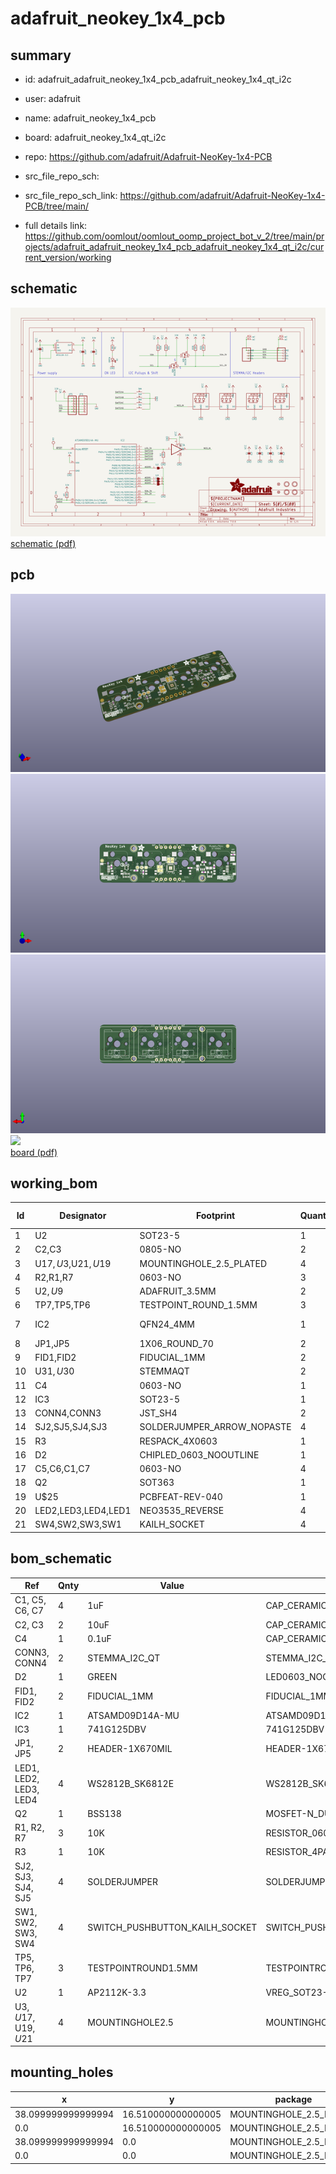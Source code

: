 # adafruit_neokey_1x4_pcb
 
## summary 
* id: adafruit_adafruit_neokey_1x4_pcb_adafruit_neokey_1x4_qt_i2c
* user: adafruit
* name: adafruit_neokey_1x4_pcb
* board: adafruit_neokey_1x4_qt_i2c
* repo: https://github.com/adafruit/Adafruit-NeoKey-1x4-PCB



* src_file_repo_sch: 
* src_file_repo_sch_link: https://github.com/adafruit/Adafruit-NeoKey-1x4-PCB/tree/main/
* full details link: https://github.com/oomlout/oomlout_oomp_project_bot_v_2/tree/main/projects/adafruit_adafruit_neokey_1x4_pcb_adafruit_neokey_1x4_qt_i2c/current_version/working  

## schematic  
![](working_schematic_600.png)  
[schematic (pdf)](working_schematic.pdf)  

## pcb  
![](working_3d_600.png) 
![](working_3d_front_600.png)  
![](working_3d_back_600.png)  
![](working_600.png)  
[board (pdf)](working.pdf)  

## working_bom
| Id | Designator | Footprint | Quantity | Designation | Supplier and ref |  | None | 
| --- | --- | --- | --- | --- | --- | --- | --- | 
| 1 | U2 | SOT23-5 | 1 | AP2112K-3.3 |  |  | [''] | 
| 2 | C2,C3 | 0805-NO | 2 | 10uF |  |  | [''] | 
| 3 | U$17,U$3,U$21,U$19 | MOUNTINGHOLE_2.5_PLATED | 4 | MOUNTINGHOLE2.5 |  |  | [''] | 
| 4 | R2,R1,R7 | 0603-NO | 3 | 10K |  |  | [''] | 
| 5 | U$2,U$9 | ADAFRUIT_3.5MM | 2 |  |  |  | [''] | 
| 6 | TP7,TP5,TP6 | TESTPOINT_ROUND_1.5MM | 3 |  |  |  | [''] | 
| 7 | IC2 | QFN24_4MM | 1 | ATSAMD09D14A-MU |  |  | [''] | 
| 8 | JP1,JP5 | 1X06_ROUND_70 | 2 |  |  |  | [''] | 
| 9 | FID1,FID2 | FIDUCIAL_1MM | 2 | FIDUCIAL_1MM |  |  | [''] | 
| 10 | U$31,U$30 | STEMMAQT | 2 |  |  |  | [''] | 
| 11 | C4 | 0603-NO | 1 | 0.1uF |  |  | [''] | 
| 12 | IC3 | SOT23-5 | 1 | 74AHCT1G125DBV |  |  | [''] | 
| 13 | CONN4,CONN3 | JST_SH4 | 2 | STEMMA_I2C_QT |  |  | [''] | 
| 14 | SJ2,SJ5,SJ4,SJ3 | SOLDERJUMPER_ARROW_NOPASTE | 4 |  |  |  | [''] | 
| 15 | R3 | RESPACK_4X0603 | 1 | 10K |  |  | [''] | 
| 16 | D2 | CHIPLED_0603_NOOUTLINE | 1 | GREEN |  |  | [''] | 
| 17 | C5,C6,C1,C7 | 0603-NO | 4 | 1uF |  |  | [''] | 
| 18 | Q2 | SOT363 | 1 | BSS138 |  |  | [''] | 
| 19 | U$25 | PCBFEAT-REV-040 | 1 |  |  |  | [''] | 
| 20 | LED2,LED3,LED4,LED1 | NEO3535_REVERSE | 4 | WS2812B_SK6812E |  |  | [''] | 
| 21 | SW4,SW2,SW3,SW1 | KAILH_SOCKET | 4 |  |  |  | [''] | 


## bom_schematic
| Ref | Qnty | Value | Cmp name | Footprint | Description | Vendor | DNP | 
| --- | --- | --- | --- | --- | --- | --- | --- | 
| C1, C5, C6, C7 | 4 | 1uF | CAP_CERAMIC0603_NO | working:0603-NO |  |  |  | 
| C2, C3 | 2 | 10uF | CAP_CERAMIC0805-NOOUTLINE | working:0805-NO |  |  |  | 
| C4 | 1 | 0.1uF | CAP_CERAMIC0603_NO | working:0603-NO |  |  |  | 
| CONN3, CONN4 | 2 | STEMMA_I2C_QT | STEMMA_I2C_QT | working:JST_SH4 |  |  |  | 
| D2 | 1 | GREEN | LED0603_NOOUTLINE | working:CHIPLED_0603_NOOUTLINE |  |  |  | 
| FID1, FID2 | 2 | FIDUCIAL_1MM | FIDUCIAL_1MM | working:FIDUCIAL_1MM |  |  |  | 
| IC2 | 1 | ATSAMD09D14A-MU | ATSAMD09D14A-MU | working:QFN24_4MM |  |  |  | 
| IC3 | 1 | 741G125DBV | 741G125DBV | working:SOT23-5 |  |  |  | 
| JP1, JP5 | 2 | HEADER-1X670MIL | HEADER-1X670MIL | working:1X06_ROUND_70 |  |  |  | 
| LED1, LED2, LED3, LED4 | 4 | WS2812B_SK6812E | WS2812B_SK6812E | working:NEO3535_REVERSE |  |  |  | 
| Q2 | 1 | BSS138 | MOSFET-N_DUAL | working:SOT363 |  |  |  | 
| R1, R2, R7 | 3 | 10K | RESISTOR_0603_NOOUT | working:0603-NO |  |  |  | 
| R3 | 1 | 10K | RESISTOR_4PACK | working:RESPACK_4X0603 |  |  |  | 
| SJ2, SJ3, SJ4, SJ5 | 4 | SOLDERJUMPER | SOLDERJUMPER | working:SOLDERJUMPER_ARROW_NOPASTE |  |  |  | 
| SW1, SW2, SW3, SW4 | 4 | SWITCH_PUSHBUTTON_KAILH_SOCKET | SWITCH_PUSHBUTTON_KAILH_SOCKET | working:KAILH_SOCKET |  |  |  | 
| TP5, TP6, TP7 | 3 | TESTPOINTROUND1.5MM | TESTPOINTROUND1.5MM | working:TESTPOINT_ROUND_1.5MM |  |  |  | 
| U2 | 1 | AP2112K-3.3 | VREG_SOT23-5 | working:SOT23-5 |  |  |  | 
| U$3, U$17, U$19, U$21 | 4 | MOUNTINGHOLE2.5 | MOUNTINGHOLE2.5 | working:MOUNTINGHOLE_2.5_PLATED |  |  |  | 


## mounting_holes
| x | y | package | value | ref | size | 
| --- | --- | --- | --- | --- | --- | 
| 38.099999999999994 | 16.510000000000005 | MOUNTINGHOLE_2.5_PLATED | MOUNTINGHOLE2.5 | U$3 | m3 | 
| 0.0 | 16.510000000000005 | MOUNTINGHOLE_2.5_PLATED | MOUNTINGHOLE2.5 | U$17 | m3 | 
| 38.099999999999994 | 0.0 | MOUNTINGHOLE_2.5_PLATED | MOUNTINGHOLE2.5 | U$19 | m3 | 
| 0.0 | 0.0 | MOUNTINGHOLE_2.5_PLATED | MOUNTINGHOLE2.5 | U$21 | m3 | 


